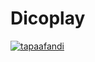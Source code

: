 # Dicoplay

[![tapaafandi](https://circleci.com/gh/tapaafandi/Dicoplay.svg?style=svg)](https://circleci.com/gh/tapaafandi/Dicoplay)
